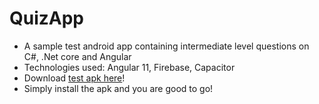 # QuizApp

  

 - A sample test android app containing intermediate level questions on C#, .Net core and Angular
 - Technologies used: Angular 11, Firebase, Capacitor
 - Download [test apk here](https://apkfab.com/netcoreangularinterviewapp/com.netcoreangular.interviewapp/apk?h=fbfe6e9b12cfaef2ce50ce3598046f7844a345bac775b7893e132a2c6f23c9d2)!
 - Simply install the apk and you are good to go!
